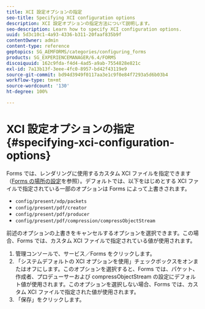 ```yaml
---
title: XCI 設定オプションの指定
seo-title: Specifying XCI configuration options
description: XCI 設定オプションの指定方法について説明します。
seo-description: Learn how to specify XCI configuration options.
uuid: 5d3c10c1-4a93-4336-b311-20faaf835b9f
contentOwner: admin
content-type: reference
geptopics: SG_AEMFORMS/categories/configuring_forms
products: SG_EXPERIENCEMANAGER/6.4/FORMS
discoiquuid: 162c9fda-f4d4-4ad5-a9ab-7554828e821c
exl-id: 7a13b13f-3eee-4fc0-8957-bd42f43119e9
source-git-commit: bd94d3949f0117aa3e1c9f0e84f7293a5d6b03b4
workflow-type: tm+mt
source-wordcount: '130'
ht-degree: 100%

---
```


# XCI 設定オプションの指定 {#specifying-xci-configuration-options}

Forms では、レンダリングに使用するカスタム XCI ファイルを指定できます（[Forms の場所の設定](/help/forms/using/admin-help/configuring-locations-forms.md#configuring-locations-for-forms)を参照）。デフォルトでは、以下をはじめとする XCI ファイルで指定されている一部のオプションは Forms によって上書きされます。

* `config/present/xdp/packets`
* `config/present/pdf/creator`
* `config/present/pdf/producer`
* `config/present/pdf/compression/compressObjectStream`

前述のオプションの上書きをキャンセルするオプションを選択できます。この場合、Forms では、カスタム XCI ファイルで指定されている値が使用されます。

1. 管理コンソールで、サービス／Forms をクリックします。
1. 「システムデフォルトの XCI オプションを使用」チェックボックスをオンまたはオフにします。このオプションを選択すると、Forms では、パケット、作成者、プロデューサーおよび compressObjectStream の設定にデフォルト値が使用されます。このオプションを選択しない場合、Forms では、カスタム XCI ファイルで指定された値が使用されます。
1. 「保存」をクリックします。
